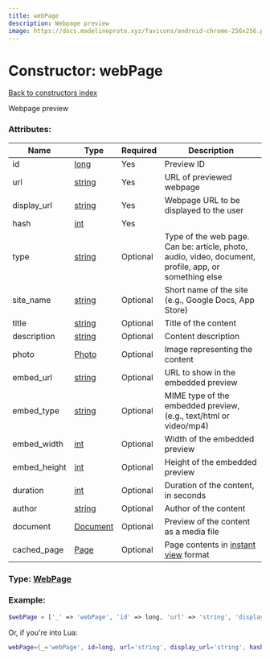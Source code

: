 ```yaml
---
title: webPage
description: Webpage preview
image: https://docs.madelineproto.xyz/favicons/android-chrome-256x256.png
---
```

# Constructor: webPage  
[Back to constructors index](index.md)



Webpage preview

### Attributes:

| Name     |    Type       | Required | Description |
|----------|---------------|----------|-------------|
|id|[long](../types/long.md) | Yes|Preview ID|
|url|[string](../types/string.md) | Yes|URL of previewed webpage|
|display\_url|[string](../types/string.md) | Yes|Webpage URL to be displayed to the user|
|hash|[int](../types/int.md) | Yes|
|type|[string](../types/string.md) | Optional|Type of the web page. Can be: article, photo, audio, video, document, profile, app, or something else|
|site\_name|[string](../types/string.md) | Optional|Short name of the site (e.g., Google Docs, App Store)|
|title|[string](../types/string.md) | Optional|Title of the content|
|description|[string](../types/string.md) | Optional|Content description|
|photo|[Photo](../types/Photo.md) | Optional|Image representing the content|
|embed\_url|[string](../types/string.md) | Optional|URL to show in the embedded preview|
|embed\_type|[string](../types/string.md) | Optional|MIME type of the embedded preview, (e.g., text/html or video/mp4)|
|embed\_width|[int](../types/int.md) | Optional|Width of the embedded preview|
|embed\_height|[int](../types/int.md) | Optional|Height of the embedded preview|
|duration|[int](../types/int.md) | Optional|Duration of the content, in seconds|
|author|[string](../types/string.md) | Optional|Author of the content|
|document|[Document](../types/Document.md) | Optional|Preview of the content as a media file|
|cached\_page|[Page](../types/Page.md) | Optional|Page contents in [instant view](https://instantview.telegram.org) format|



### Type: [WebPage](../types/WebPage.md)


### Example:

```php
$webPage = ['_' => 'webPage', 'id' => long, 'url' => 'string', 'display_url' => 'string', 'hash' => int, 'type' => 'string', 'site_name' => 'string', 'title' => 'string', 'description' => 'string', 'photo' => Photo, 'embed_url' => 'string', 'embed_type' => 'string', 'embed_width' => int, 'embed_height' => int, 'duration' => int, 'author' => 'string', 'document' => Document, 'cached_page' => Page];
```  


Or, if you're into Lua:

```lua
webPage={_='webPage', id=long, url='string', display_url='string', hash=int, type='string', site_name='string', title='string', description='string', photo=Photo, embed_url='string', embed_type='string', embed_width=int, embed_height=int, duration=int, author='string', document=Document, cached_page=Page}

```


